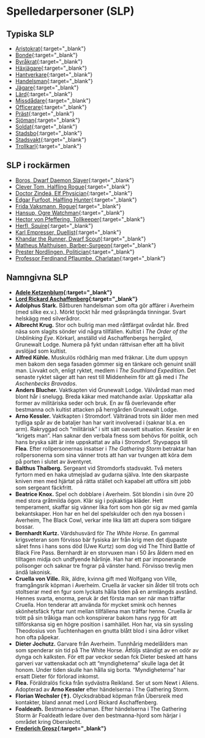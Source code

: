 # Spelledarpersoner (SLP)

## Typiska SLP
* [Aristokrat](npc-noble.md){:target="_blank"}
* [Bonde](npc-farmer.md){:target="_blank"}
* [Byråkrat](npc-bureaucrat.md){:target="_blank"}
* [Häxjägare](npc-withchunger.md){:target="_blank"}
* [Hantverkare](npc-artisan.md){:target="_blank"}
* [Handelsman](npc-tradesman.md){:target="_blank"}
* [Jägare](npc-hunter.md){:target="_blank"}
* [Lärd](npc-scholar.md){:target="_blank"}
* [Missdådare](npc-evildoer.md){:target="_blank"}
* [Officerare](npc-officer.md){:target="_blank"}
* [Präst](npc-priest.md){:target="_blank"}
* [Sjöman](npc-seaman.md){:target="_blank"}
* [Soldat](npc-soldier.md){:target="_blank"}
* [Stadsbo](npc-townsperson.md){:target="_blank"}
* [Stadsvakt](npc-city-watch.md){:target="_blank"}
* [Trollkarl](npc-wizard.md){:target="_blank"}

## SLP i rockärmen
* [Boros, Dwarf Daemon Slayer](npc-boros-dwarf-daemon-slayer.md){:target="_blank"}
* [Clever Tom, Halfling Rogue](npc-clever-tom-halfling-rogue.md){:target="_blank"}
* [Doctor Zindeá, Elf Physician](npc-doctor-zindea.md){:target="_blank"}
* [Edgar Furfoot, Halfling Hunter](npc-edgar-furfoot-halfling-hunter.md){:target="_blank"}
* [Frida Vaksmann, Rogue](npc-frida-vaksmann-rogue.md){:target="_blank"}
* [Hansup, Ogre Watchman](npc-hansup-ogre.md){:target="_blank"}
* [Hector von Pfeffering, Tollkeeper](npc-hector-von-pfeffering.md){:target="_blank"}
* [Herfl, Squire](npc-herfl-squire.md){:target="_blank"}
* [Karl Empresser, Duellist](npc-karl-empresser-duellist.md){:target="_blank"}
* [Khandar the Runner, Dwarf Scout](npc-khandar-runner-dwarf-scout.md){:target="_blank"}
* [Matheus Malthuisen, Barber-Surgeon](npc-matheus-malthuisen-barber-surgeon.md){:target="_blank"}
* [Prester Nordlingen, Politician](npc-prester-nordligen-politician.md){:target="_blank"}
* [Professor Ferdinand Pflaumbe, Charlatan](npc-ferdinand-pflaumbe-charlatan.md){:target="_blank"}

## Namngivna SLP
* **[Adele Ketzenblum](npc-adele-ketzenblum.md){:target="_blank"}**
* **[Lord Rickard Aschaffenberg](npc-rickard-aschaffenberg.md){:target="_blank"}**
* **Adolphus Stark.** Båtburen handelsman som ofta gör affärer i Averheim (med silke ex.v.). 
Mörkt tjockt hår med gråsprängda tinningar. Svart helskägg med silverådror.
* **Albrecht Krug.** Stor och bullrig man med råttfärgat ovårdat hår. Bred näsa som slagits 
sönder vid några tillfällen. Kultist i _The Order of the Unblinking Eye_. Körkarl, anställd 
vid Aschaffenbergs herrgård, Grunewalt Lodge. Numera på fykt undan rättvisan efter att ha
blivit avslöjad som kultist.
* **Alfred Kühle.** Muskulös rödhårig man med fräknar. Lite dum uppsyn men bakom den sega 
fasaden gömmer sig en tänkare och genuint snäll man. Livvakt och, enligt ryktet, medlem i 
_The Southland Expedition_. Det senaste ryktet säger att han rest till Middenheim för att 
gå med i _The Aschenbecks Bravados_.
* **Anders Blucher.** Vaktkapten vid Grunewalt Lodge. Välvårdad man med blont hår i snelugg. 
Breda käkar med matchande axlar. Uppskattar alla former av militäriska seder och bruk. 
En av få överlevande efter bestmanna och kultist attacken på herrgården Grunewalt Lodge.
* **Arno Kessler.** Vaktkapten i Stromdorf. Vältränad trots sin ålder men
                    med tydliga spår av de bataljer han har varit
                    involverad i (saknar bl.a. en arm). Rakryggad och
                    “militärisk” i sitt sätt oavsett situation.
                    Kessler är en “krigets man”. Han saknar den verbala
                    fness som behövs för politik, och hans bryska sätt är
                    inte uppskattat av alla i Stromdorf.
                    Styvpappa till **Flea**. Efter rollpersonernas insatser i
                    _The Gathering Storm_ betraktar han rollpersonerna som
                    sina vänner trots att han var tvungen att köra dem på
                    porten i slutet av äventyret.
* **Balthus Thalberg.** Sergeant vid Stromdorfs stadsvakt. Två meters
                        fyrtorn med en haka utmejslad av gudarna själva. Inte
                        den skarpaste kniven men med hjärtat på rätta stället
                        och kapabel att utföra sitt jobb som sergeant
                        fäckfritt.                   
* **Beatrice Knox.** Spel och dobblare i Averheim. Söt blondin i sin övre
    20 med stora gråtmilda ögon. Klär sig i pojkaktiga
    kläder. Hett temperament, skaffar sig vänner lika fort
    som hon gör sig av med gamla bekantskaper.
    Hon har en hel del spelskulder och den nya bossen i
    Averheim, The Black Cowl, verkar inte lika lätt att
    dupera som tidigare bossar.
* **Bernhardt Kurtz.** Värdshusvärd för _The White Horse_. En gammal
    krigsveteran som förvisso bär fysiska ärr från krig
    men det djupaste såret fnns i hans sons död (Uwe
    Kurtz) som dog vid The Third Battle of Black Fire Pass.
    Bernhardt är en storvuxen man i 50 års åldern med
    en tilltagen midja och undfyende hårlinje. Han har ett
    par imponerande polisonger och saknar tre fngrar på
    vänster hand. Förvisso trevlig men ändå lakonisk.
* **Cruella von Ville.** Rik, äldre, kvinna gift med Wolfgang von Ville,
                         framgångsrik köpman i Averheim. Cruella är vacker
                         sin ålder till trots och stoltserar med en fgur som
                         lyckats hålla tiden på en armlängds avstånd. Hennes
                         svarta, enorma, peruk är det första man ser när man
                         träffar Cruella. Hon tenderar att använda för mycket
                         smink och hennes skönhetsfäck fyttar runt mellan
                         tillfällena man träffar henne.
                         Cruella är trött på sin tråkiga man och konspirerar
                         bakom hans rygg för att tillförskansa sig en högre
                         position i samhället. Hon har, via sin syssling
                         Theodosius von Tuchtenhagen en gnutta blått blod i
                         sina ådror vilket hon ofta påpekar.
* **Dieter Jochutz.** Garvare från Averheim. Tunnhårig medelålders man
    som spenderar sin tid på The White Horse. Åtföljs
    ständigt av en odör av dynga och kalksten.
    För ett par veckor sedan fck Dieter besked att hans
    garveri var vattenskadat och att “myndigheterna”
    skulle laga det åt honom. Under tiden skulle han hålla
    sig borta. “Myndigheterna” har ersatt Dieter för
    förlorad inkomst.
* **Flea.** Föräldralös ficka från sydvästra Reikland. Ser ut som
    Newt i Aliens. Adopterad av **Arno Kessler** efter
    händelserna i The Gathering Storm.
* **Florian Wechsler (✝).** Olycksdrabbad köpman från Übersreik med
    kontakter, bland annat med Lord Rickard Aschaffenberg.
* **Foaldeath.** Bestmanna-schaman. Efter händelserna i The
    Gathering Storm är Foaldeath ledare över den
    bestmanna-hjord som härjar i området kring
    Oberslecht.
* **[Frederich Grosz](npc-frederich-grosz.md){:target="_blank"}**    